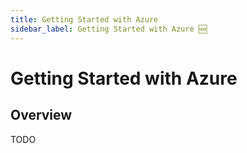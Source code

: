 ```yaml
---
title: Getting Started with Azure
sidebar_label: Getting Started with Azure 🆕
---
```

# Getting Started with Azure

## Overview

TODO